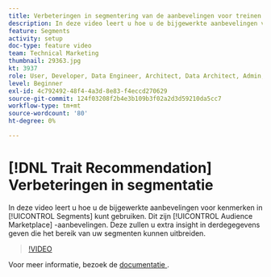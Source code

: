 ```yaml
---
title: Verbeteringen in segmentering van de aanbevelingen voor treinen
description: In deze video leert u hoe u de bijgewerkte aanbevelingen voor kenmerken in Segmenten kunt gebruiken. Dit zijn Audience Marketplace-aanbevelingen. Verkrijg extra insight in derdegegevens die het bereik van uw segmenten kunnen uitbreiden.
feature: Segments
activity: setup
doc-type: feature video
team: Technical Marketing
thumbnail: 29363.jpg
kt: 3937
role: User, Developer, Data Engineer, Architect, Data Architect, Admin, Leader
level: Beginner
exl-id: 4c792492-48f4-4a3d-8e83-f4eccd270629
source-git-commit: 124f03208f2b4e3b109b3f02a2d3d59210da5cc7
workflow-type: tm+mt
source-wordcount: '80'
ht-degree: 0%

---
```


# [!DNL Trait Recommendation] Verbeteringen in segmentatie

In deze video leert u hoe u de bijgewerkte aanbevelingen voor kenmerken in [!UICONTROL Segments] kunt gebruiken. Dit zijn [!UICONTROL Audience Marketplace] -aanbevelingen. Deze zullen u extra insight in derdegegevens geven die het bereik van uw segmenten kunnen uitbreiden.

>[!VIDEO](https://video.tv.adobe.com/v/29363/?quality=12)

Voor meer informatie, bezoek de [ documentatie ](https://experienceleague.adobe.com/docs/audience-manager/user-guide/features/segments/trait-recommendations.html?lang=nl-NL).
